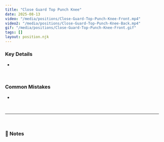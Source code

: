 ```yaml
---
title: "Close Guard Top Punch Knee"
date: 2025-08-13
video: "/media/positions/Close-Guard-Top-Punch-Knee-Front.mp4"
video2: "/media/positions/Close-Guard-Top-Punch-Knee-Back.mp4"
gif: "/media/positions/Close-Guard-Top-Punch-Knee-Front.gif"
tags: []
layout: position.njk
---
```

### **Key Details**
- 

<br>

### **Common Mistakes**
- 

<br>

---

<br>

### **📝 Notes**

<br>
